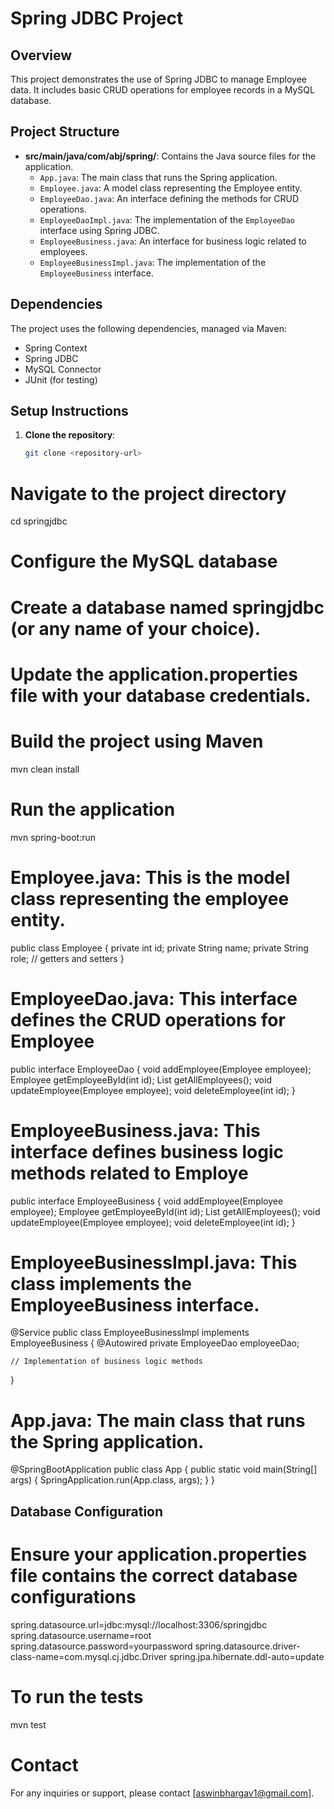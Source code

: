 # Spring JDBC Project

## Overview
This project demonstrates the use of Spring JDBC to manage Employee data. It includes basic CRUD operations for employee records in a MySQL database.

## Project Structure
- **src/main/java/com/abj/spring/**: Contains the Java source files for the application.
  - `App.java`: The main class that runs the Spring application.
  - `Employee.java`: A model class representing the Employee entity.
  - `EmployeeDao.java`: An interface defining the methods for CRUD operations.
  - `EmployeeDaoImpl.java`: The implementation of the `EmployeeDao` interface using Spring JDBC.
  - `EmployeeBusiness.java`: An interface for business logic related to employees.
  - `EmployeeBusinessImpl.java`: The implementation of the `EmployeeBusiness` interface.

## Dependencies
The project uses the following dependencies, managed via Maven:
- Spring Context
- Spring JDBC
- MySQL Connector
- JUnit (for testing)

## Setup Instructions
1. **Clone the repository**:
   ```bash
   git clone <repository-url>
# Navigate to the project directory
cd springjdbc
# Configure the MySQL database

# Create a database named springjdbc (or any name of your choice).
# Update the application.properties file with your database credentials.
# Build the project using Maven
 mvn clean install

# Run the application
mvn spring-boot:run
# Employee.java: This is the model class representing the employee entity.
public class Employee {
    private int id;
    private String name;
    private String role;
    // getters and setters
}

# EmployeeDao.java: This interface defines the CRUD operations for Employee
public interface EmployeeDao {
    void addEmployee(Employee employee);
    Employee getEmployeeById(int id);
    List<Employee> getAllEmployees();
    void updateEmployee(Employee employee);
    void deleteEmployee(int id);
}
# EmployeeBusiness.java: This interface defines business logic methods related to Employe
public interface EmployeeBusiness {
    void addEmployee(Employee employee);
    Employee getEmployeeById(int id);
    List<Employee> getAllEmployees();
    void updateEmployee(Employee employee);
    void deleteEmployee(int id);
}

# EmployeeBusinessImpl.java: This class implements the EmployeeBusiness interface.
@Service
public class EmployeeBusinessImpl implements EmployeeBusiness {
    @Autowired
    private EmployeeDao employeeDao;

    // Implementation of business logic methods
}
# App.java: The main class that runs the Spring application.
@SpringBootApplication
public class App {
    public static void main(String[] args) {
        SpringApplication.run(App.class, args);
    }
}
## Database Configuration
# Ensure your application.properties file contains the correct database configurations
spring.datasource.url=jdbc:mysql://localhost:3306/springjdbc
spring.datasource.username=root
spring.datasource.password=yourpassword
spring.datasource.driver-class-name=com.mysql.cj.jdbc.Driver
spring.jpa.hibernate.ddl-auto=update


# To run the tests
mvn test

# Contact
For any inquiries or support, please contact [aswinbhargav1@gmail.com].
